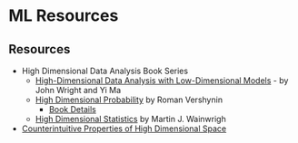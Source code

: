 # ML Resources

## Resources
- High Dimensional Data Analysis Book Series
  - [High-Dimensional Data Analysis with Low-Dimensional Models](https://book-wright-ma.github.io/) - by  John Wright and Yi Ma
  - [High Dimensional Probability](https://www.math.uci.edu/~rvershyn/papers/HDP-book/HDP-book.pdf) by Roman Vershynin
    - [Book Details](https://www.math.uci.edu/~rvershyn/papers/HDP-book/HDP-book.html)
  - [High Dimensional Statistics](https://www.cambridge.org/core/books/highdimensional-statistics/8A91ECEEC38F46DAB53E9FF8757C7A4E) by Martin J. Wainwrigh
- [Counterintuitive Properties of High Dimensional Space](https://marckhoury.github.io/blog/counterintuitive-properties-of-high-dimensional-space/)